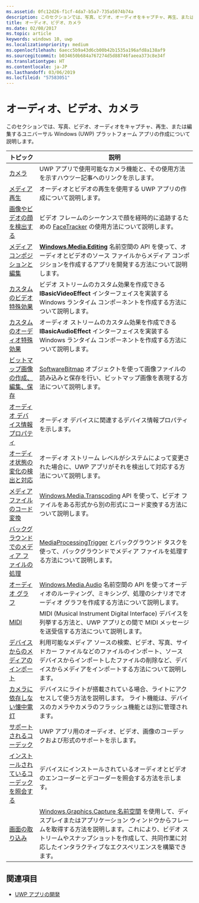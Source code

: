 ```yaml
---
ms.assetid: 0fc12d26-f1cf-4da7-b5a7-735a5074b74a
description: このセクションでは、写真、ビデオ、オーディオをキャプチャ、再生、または編集するユニバーサル Windows (UWP) プラットフォーム アプリの作成について説明します。
title: オーディオ、ビデオ、カメラ
ms.date: 02/08/2017
ms.topic: article
keywords: windows 10, uwp
ms.localizationpriority: medium
ms.openlocfilehash: 6aecc5b9a43d6cb00b42b1535a196afd8a138af9
ms.sourcegitcommit: b034650b684a767274d5d88746faeea373c8e34f
ms.translationtype: HT
ms.contentlocale: ja-JP
ms.lasthandoff: 03/06/2019
ms.locfileid: "57583051"
---
```

# <a name="audio-video-and-camera"></a>オーディオ、ビデオ、カメラ


このセクションでは、写真、ビデオ、オーディオをキャプチャ、再生、または編集するユニバーサル Windows (UWP) プラットフォーム アプリの作成について説明します。
 
| トピック                                                                                             | 説明                                                                                                                                                                                                                                                                                    |
|---------------------------------------------------------------------------------------------------|------------------------------------------------------------------------------------------------------------------------------------------------------------------------------------------------------------------------------------------------------------------------------------------------|
| [カメラ](camera.md) | UWP アプリで使用可能なカメラ機能と、その使用方法を示すハウツー記事へのリンクを示します。 |
| [メディア再生](media-playback.md) | オーディオとビデオの再生を使用する UWP アプリの作成について説明します。 |
| [画像やビデオの顔を検出する](detect-and-track-faces-in-an-image.md) | ビデオ フレームのシーケンスで顔を経時的に追跡するための [FaceTracker](https://msdn.microsoft.com/library/windows/apps/dn974150) の使用方法について説明します。 |
| [メディア コンポジションと編集](media-compositions-and-editing.md) | [  **Windows.Media.Editing**](https://msdn.microsoft.com/library/windows/apps/dn640565) 名前空間の API を使って、オーディオとビデオのソース ファイルからメディア コンポジションを作成するアプリを開発する方法について説明します。 |
| [カスタムのビデオ特殊効果](custom-video-effects.md) | ビデオ ストリームのカスタム効果を作成できる **IBasicVideoEffect** インターフェイスを実装する Windows ランタイム コンポーネントを作成する方法について説明します。 |
| [カスタムのオーディオ特殊効果](custom-audio-effects.md) | オーディオ ストリームのカスタム効果を作成できる **IBasicAudioEffect** インターフェイスを実装する Windows ランタイム コンポーネントを作成する方法について説明します。 |
| [ビットマップ画像の作成、編集、保存](imaging.md) | [SoftwareBitmap](https://msdn.microsoft.com/library/windows/apps/dn887358) オブジェクトを使って画像ファイルの読み込みと保存を行い、ビットマップ画像を表現する方法について説明します。  |
| [オーディオ デバイス情報プロパティ](audio-device-information-properties.md)  | オーディオ デバイスに関連するデバイス情報プロパティを示します。 |
| [オーディオ状態の変化の検出と対応](detect-and-respond-to-audio-state-changes.md)  | オーディオ ストリーム レベルがシステムによって変更された場合に、UWP アプリがそれを検出して対応する方法について説明します。 |
| [メディア ファイルのコード変換](transcode-media-files.md) | [Windows.Media.Transcoding](https://msdn.microsoft.com/library/windows/apps/br207105) API を使って、ビデオ ファイルをある形式から別の形式にコード変換する方法について説明します。 |
| [バックグラウンドでのメディア ファイルの処理](process-media-files-in-the-background.md) | [MediaProcessingTrigger](https://msdn.microsoft.com/library/windows/apps/dn806005) とバックグラウンド タスクを使って、バックグラウンドでメディア ファイルを処理する方法について説明します。 |
| [オーディオ グラフ](audio-graphs.md) | [Windows.Media.Audio](https://msdn.microsoft.com/library/windows/apps/dn914341) 名前空間の API を使ってオーディオのルーティング、ミキシング、処理のシナリオでオーディオ グラフを作成する方法について説明します。 |
| [MIDI](midi.md) | MIDI (Musical Instrument Digital Interface) デバイスを列挙する方法と、UWP アプリとの間で MIDI メッセージを送受信する方法について説明します。 |
| [デバイスからのメディアのインポート](import-media-from-a-device.md) | 利用可能なメディア ソースの検索、ビデオ、写真、サイドカー ファイルなどのファイルのインポート、ソース デバイスからインポートしたファイルの削除など、デバイスからメディアをインポートする方法について説明します。 |
| [カメラに依存しない懐中電灯](camera-independent-flashlight.md) | デバイスにライトが搭載されている場合、ライトにアクセスして使う方法を説明します。 ライト機能は、デバイスのカメラやカメラのフラッシュ機能とは別に管理されます。 |
| [サポートされるコーデック](supported-codecs.md) | UWP アプリ用のオーディオ、ビデオ、画像のコーデックおよび形式のサポートを示します。 |
| [インストールされているコーデックを照会する](codec-query.md) | デバイスにインストールされているオーディオとビデオのエンコーダーとデコーダーを照会する方法を示します。 |
| [画面の取り込み](screen-capture.md) | [Windows.Graphics.Capture 名前空間](https://docs.microsoft.com/uwp/api/windows.graphics.capture) を使用して、ディスプレイまたはアプリケーション ウィンドウからフレームを取得する方法を説明します。これにより、ビデオ ストリームやスナップショットを作成して、共同作業に対応したインタラクティブなエクスペリエンスを構築できます。 |

## <a name="see-also"></a>関連項目
- [UWP アプリの開発](https://developer.microsoft.com/windows/develop)

 

 

 




